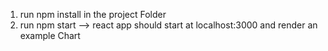1. run npm install in the project Folder
2. run npm start --> react app should start at localhost:3000 and render an example Chart


